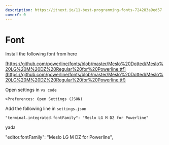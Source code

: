 ```yaml
---
description: https://itnext.io/11-best-programming-fonts-724283a9ed57
coverY: 0
---
```


# Font

Install the following font from here

[https://github.com/powerline/fonts/blob/master/Meslo%20Dotted/Meslo%20LG%20M%20DZ%20Regular%20for%20Powerline.ttf](https://github.com/powerline/fonts/blob/master/Meslo%20Dotted/Meslo%20LG%20M%20DZ%20Regular%20for%20Powerline.ttf)

Open settings in `vs code`

```
>Preferences: Open Settings (JSON)
```

Add the following line in `settings.json`

```
"terminal.integrated.fontFamily": "Meslo LG M DZ for Powerline"
```

yada

"editor.fontFamily": "Meslo LG M DZ for Powerline",
